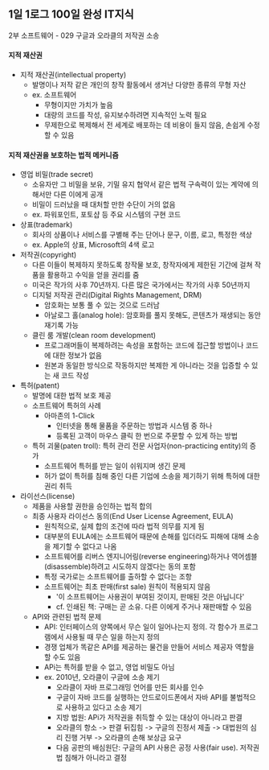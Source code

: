 ## 1일 1로그 100일 완성 IT지식

2부 소프트웨어 - 029 구글과 오라클의 저작권 소송

#### 지적 재산권

- 지적 재산권(intellectual property)
  - 발명이나 저작 같은 개인의 창작 활동에서 생겨난 다양한 종류의 무형 자산
  - ex. 소프트웨어
    - 무형이지만 가치가 높음
    - 대량의 코드를 작성, 유지보수하려면 지속적인 노력 필요
    - 무제한으로 복제해서 전 세계로 배포하는 데 비용이 들지 않음, 손쉽게 수정할 수 있음
   
#### 지적 재산권을 보호하는 법적 메커니즘

- 영업 비밀(trade secret)
  - 소유자만 그 비밀을 보유, 기밀 유지 협약서 같은 법적 구속력이 있는 계약에 의해서만 다른 이에게 공개
  - 비밀이 드러났을 때 대처할 만한 수단이 거의 없음
  - ex. 파워포인트, 포토샵 등 주요 시스템의 구현 코드
- 상표(trademark)
  - 회사의 상품이나 서비스를 구별해 주는 단어나 문구, 이름, 로고, 특정한 색상
  - ex. Apple의 상표, Microsoft의 4색 로고
- 저작권(copyright)
  - 다른 이들이 복제하지 못하도록 창작물 보호, 창작자에게 제한된 기간에 걸쳐 작품을 활용하고 수익을 얻을 권리를 줌
  - 미국은 작가의 사후 70년까지. 다른 많은 국가에서는 작가의 사후 50년까지
  - 디지털 저작권 관리(Digital Rights Management, DRM)
    - 암호화는 보통 풀 수 있는 것으로 드러남
    - 아날로그 홀(analog hole): 암호화를 풀지 못해도, 콘텐츠가 재생되는 동안 재기록 가능
  - 클린 룸 개발(clean room development)
    - 프로그래머들이 복제하려는 속성을 포함하는 코드에 접근할 방법이나 코드에 대한 정보가 없음
    - 원본과 동일한 방식으로 작동하지만 복제한 게 아니라는 것을 입증할 수 있는 새 코드 작성
- 특허(patent)
  - 발명에 대한 법적 보호 제공
  - 소프트웨어 특허의 사례
    - 아마존의 1-Click
      - 인터넷을 통해 물품을 주문하는 방법과 시스템 중 하나
      - 등록된 고객이 마우스 클릭 한 번으로 주문할 수 있게 하는 방법
  - 특허 괴물(paten troll): 특허 관리 전문 사업자(non-practicing entity)의 증가
    - 소프트웨어 특허를 받는 일이 쉬워지며 생긴 문제
    - 허가 없이 특허를 침해 중인 다른 기업에 소송을 제기하기 위해 특허에 대한 권리 취득
- 라이선스(license)
  - 제품을 사용할 권한을 승인하는 법적 합의
  - 최종 사용자 라이선스 동의(End User License Agreement, EULA)
    - 원칙적으로, 실제 합의 조건에 따라 법적 의무를 지게 됨
    - 대부분의 EULA에는 소프트웨어 때문에 손해를 입더라도 피해에 대해 소송을 제기할 수 없다고 나옴
    - 소프트웨어를 리버스 엔지니어링(reverse engineering)하거나 역어셈블(disassemble)하려고 시도하지 않겠다는 동의 포함
    - 특정 국가로는 소프트웨어를 출하할 수 없다는 조항
    - 소프트웨어는 최초 판매(first sale) 원칙이 적용되지 않음
      - '이 소프트웨어는 사용권이 부여된 것이지, 판매된 것은 아닙니다'
      - cf. 인쇄된 책: 구매는 곧 소유. 다른 이에게 주거나 재판매할 수 있음
  - API와 관련된 법적 문제
    - API: 인터페이스의 양쪽에서 무슨 일이 일어나는지 정의. 각 함수가 프로그램에서 사용될 때 무슨 일을 하는지 정의
    - 경쟁 업체가 똑같은 API를 제공하는 물건을 만들어 서비스 제공자 역할을 할 수도 있음
    - APi는 특허를 받을 수 없고, 영업 비밀도 아님
    - ex. 2010년, 오라클이 구글에 소송 제기
      - 오라클이 자바 프로그래밍 언어를 만든 회사를 인수
      - 구글이 자바 코드를 실행하는 안드로이드폰에서 자바 API를 불법적으로 사용하고 있다고 소송 제기
      - 지방 법원: APi가 저작권을 취득할 수 있는 대상이 아니라고 판결
      - 오라클의 항소 -> 판결 뒤집힘 -> 구글의 진정서 제출 -> 대법원의 심리 진행 거부 -> 오라클의 손해 보상금 요구
      - 다음 공판의 배심원단: 구글의 API 사용은 공정 사용(fair use). 저작권법 침해가 아니라고 결정
